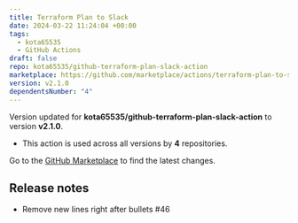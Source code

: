 ```yaml
---
title: Terraform Plan to Slack
date: 2024-03-22 11:24:04 +00:00
tags:
  - kota65535
  - GitHub Actions
draft: false
repo: kota65535/github-terraform-plan-slack-action
marketplace: https://github.com/marketplace/actions/terraform-plan-to-slack
version: v2.1.0
dependentsNumber: "4"
---
```



Version updated for **kota65535/github-terraform-plan-slack-action** to version **v2.1.0**.
- This action is used across all versions by **4** repositories.

Go to the [GitHub Marketplace](https://github.com/marketplace/actions/terraform-plan-to-slack) to find the latest changes.

## Release notes

- Remove new lines right after bullets #46
